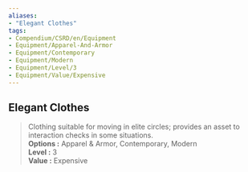 ```yaml
---
aliases:
- "Elegant Clothes"
tags:
- Compendium/CSRD/en/Equipment
- Equipment/Apparel-And-Armor
- Equipment/Contemporary
- Equipment/Modern
- Equipment/Level/3
- Equipment/Value/Expensive
---
```


  
## Elegant Clothes  
  
>Clothing suitable for moving in elite circles; provides an asset to interaction checks in some situations.  
> **Options :** Apparel & Armor, Contemporary, Modern  
> **Level :** 3  
> **Value :** Expensive